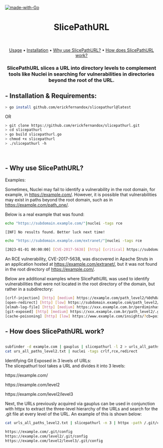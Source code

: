 [![made-with-Go](https://img.shields.io/badge/made%20with-Go-brightgreen.svg)](http://golang.org)
<h1 align="center">SlicePathURL</h1> <br>

<p align="center">
  <a href="#--usage--explanation">Usage</a> •
  <a href="#--installation--requirements">Installation</a> •
  <a href="#--why-use-slicepathurl">Why use SlicePathURL?</a> •
  <a href="#--how-does-slicepathurl-work">How does SlicePathURL work?</a>
</p>

<h3 align="center">SlicePathURL slices a URL into directory levels to complement tools like Nuclei in searching for vulnerabilities in directories beyond the root of the URL.</h3>


## - Installation & Requirements:

```bash
> go install github.com/erickfernandox/slicepathurl@latest
```
OR
```bash
> git clone https://github.com/erickfernandox/slicepathurl.git
> cd slicepathurl
> go build slicepathurl.go
> chmod +x slicepathurl
> ./slicepathurl -h
```
<br>

## - Why use SlicePathURL?

Examples:

Sometimes, Nuclei may fail to identify a vulnerability in the root domain, for example, in https://example.com/. However, it is possible that vulnerabilities may exist in paths beyond the root domain, such as in https://example.com/path_one/. 

Below is a real example that was found:

```bash
echo "https://subdomain.example.com/"|nuclei -tags rce

[INF] No results found. Better luck next time!
```

```bash
echo "https://subdomain.example.com/extranet/"|nuclei -tags rce

[2023-01-01 00:00:00] [CVE-2017-5638] [http] [critical] https://subdomain.example.com/extranet/
```

An RCE vulnerability, CVE-2017-5638, was discovered in Apache Struts in an application hosted at https://example.com/extranet/, but it was not found in the root directory of https://example.com/.

Below are additional examples where SlicePathURL was used to identify vulnerabilities that were not located in the root directory of the domain, but rather in a subdirectory:

```bash
[crlf-injection] [http] [medium] https://example.com/path_level2/%0d%0aSet-Cookie:crlfinjection=1; -> CRLF Injection
[open-redirect] [http] [low] https://subdomain.example.com/path_level2///interact.sh/%2F -> Open Redirect
[elmah-log-file] [http] [medium] https://xxx.example.com.br/perdiminhasenha/elmah.axd?AspxAutoDetectCookieSupport=1 -> Debug Information Exposed
[git-exposed] [http] [medium] https://xxx.example.com.br/path_level2/.git/config -> Git Exposed
[cache-poisoning] [http] [low] https://www.example.com/insights/?cb=poisoning [host.cache.interact.sh] - X-Forwarded-Host Cache Poisioning 

```

## - How does SlicePathURL work?


```bash

subfinder -d example.com | gauplus | slicepathurl -l 2 > urls_all_paths_level2.txt
cat urs_all_paths_level2.txt | nuclei -tags crlf,rce,redirect
```

Identifying Git Exposed in 3 levels of URLs:
<br>The slicepathurl tool takes a URL and divides it into 3 levels:</br>
<p>https://example.com/</p>
<p>https://example.com/level2</p>
<p>https://example.com/level2/level3</p>

Next, the URLs previously acquired via gauplus can be used in conjunction with httpx to extract the three-level hierarchy of the URLs and search for the .git file at every level of the URL. An example of this is shown below:

```bash
cat urls_all_paths_level2.txt | slicepathurl -n 3 | httpx -path /.git/config -mr "refs/heads"

https://example.com/.git/config
https://example.com/level2/.git/config
https://example.com/level2/level3/.git/config

```

